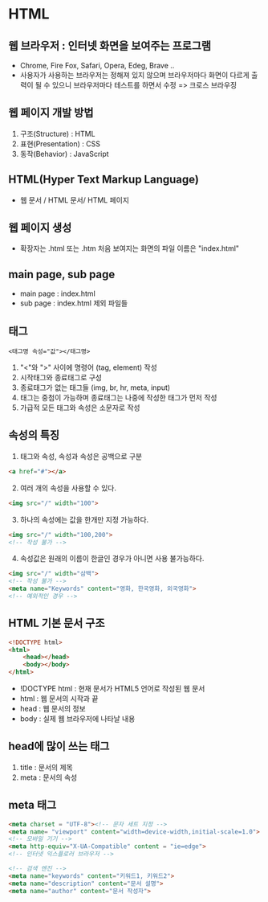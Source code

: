 # HTML

## 웹 브라우저 : 인터넷 화면을 보여주는 프로그램

- Chrome, Fire Fox, Safari, Opera, Edeg, Brave ..
- 사용자가 사용하는 브라우저는 정해져 있지 않으며
  브라우저마다 화면이 다르게 출력이 될 수 있으니
  브라우저마다 테스트를 하면서 수정
  =>  크로스 브라우징

## 웹 페이지 개발 방법 

1. 구조(Structure) : HTML
2. 표현(Presentation) : CSS
3. 동작(Behavior) : JavaScript

## HTML(Hyper Text Markup Language)

- 웹 문서 / HTML 문서/ HTML 페이지 

## 웹 페이지 생성

- 확장자는 .html 또는 .htm
처음 보여지는 화면의 파일 이름은 "index.html"

## main page, sub page

- main page : index.html
- sub page : index.html 제외 파일들

## 태그 

```
<태그명 속성="값"></태그명>
```

1. "<"와 ">" 사이에 명령어 (tag, element) 작성
2. 시작태그와 종료태그로 구성
3. 종료태그가 없는 태그들 (img, br, hr, meta, input)
4. 태그는 중첨이 가능하며 종료태그는 나중에 작성한 태그가 먼저 작성
5. 가급적 모든 태그와 속성은 소문자로 작성

## 속성의 특징

1. 태그와 속성, 속성과 속성은 공백으로 구분

```html
<a href="#"></a> 
```

2. 여러 개의 속성을 사용할 수 있다.

```html
<img src="/" width="100">
```

3. 하나의 속성에는 값을 한개만 지정 가능하다.

```html
<img src="/" width="100,200">
<!-- 작성 불가 -->
```

4. 속성값은 원래의 이름이 한글인 경우가 아니면 사용 불가능하다.

```html
<img src="/" width="삼백">
<!-- 작성 불가 -->
<meta name="Keywords" content="영화, 한국영화, 외국영화">
<!-- 예외적인 경우 -->
```

## HTML 기본 문서 구조

```html
<!DOCTYPE html>
<html>
    <head></head>
    <body></body>
</html>
```

- !DOCTYPE html : 현재 문서가 HTML5 언어로 작성된 웹 문서
- html : 웹 문서의 시작과 끝
- head : 웹 문서의 정보
- body : 실제 웹 브라우저에 나타날 내용

## head에 많이 쓰는 태그 

1. title : 문서의 제목 <title>내가 원하는 제목</title>
2. meta : 문서의 속성

## meta 태그

```html
<meta charset = "UTF-8"><!-- 문자 세트 지정 -->
<meta name= "viewport" content="width=device-width,initial-scale=1.0">
<!-- 모바일 기기 -->
<meta http-equiv="X-UA-Compatible" content = "ie=edge">
<!-- 인터넷 익스플로러 브라우저 -->

<!-- 검색 엔진 -->
<meta name="keywords" content="키워드1, 키워드2">
<meta name="description" content="문서 설명">
<meta name="author" content="문서 작성자">
```